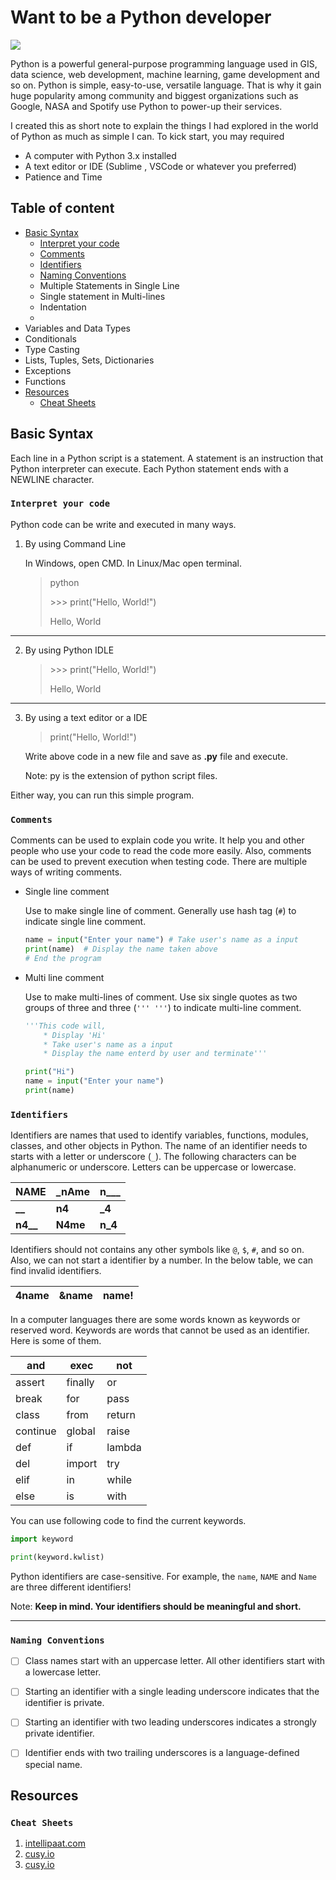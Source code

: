 # Want to be a Python developer

![](https://www.snpinfotech.com/assets/images/developments/python_banner.jpg)

Python is a powerful general-purpose programming language used in GIS, data science, web development, machine learning, game development and so on. Python is simple, easy-to-use, versatile language. That is why it gain huge popularity among community and biggest organizations such as Google, NASA and Spotify use Python to power-up their services.

I created this as short note to explain the things I had explored in the world of Python as much as simple I can. To kick start, you may required

* A computer with Python 3.x installed
* A text editor or IDE (Sublime , VSCode or whatever you preferred)
* Patience and Time

## Table of content

- [Basic Syntax](#basic-syntax)
   - [Interpret your code](#interpret-your-code)
   - [Comments](#comments)
   - [Identifiers](#identifiers)
   - [Naming Conventions](#naming-conventions)
   - Multiple Statements in Single Line
   - Single statement in Multi-lines
   - Indentation
   - 
- Variables and Data Types
- Conditionals
- Type Casting
- Lists, Tuples, Sets, Dictionaries
- Exceptions
- Functions
- [Resources](#resources)
   - [Cheat Sheets](#cheat-sheets)


## Basic Syntax

Each line in a Python script is a statement. A statement is an instruction that Python interpreter can execute. Each Python statement ends with a NEWLINE character. 



### `Interpret your code`

Python code can be write and executed in many ways.

1. By using Command Line

   In Windows, open CMD. In Linux/Mac open terminal.
   
   > python
   >
   > \>>> print("Hello, World!")
   >
   > Hello, World
---
2. By using Python IDLE

   > \>>> print("Hello, World!")
   >
   > Hello, World
---
3. By using a text editor or a IDE

   > print("Hello, World!")

   Write above code in a new file and save as **.py** file and execute.
   
   Note: py is the extension of python script files.

Either way, you can run this simple program. 



### `Comments`

Comments can be used to explain code you write. It help you and other people who use your code to read the code more easily. Also, comments can be used to prevent execution when testing code. There are multiple ways of writing comments.

- Single line comment

  Use to make single line of comment. Generally use hash tag (`#`) to indicate single line comment.
  
  ```python
  name = input("Enter your name") # Take user's name as a input
  print(name)  # Display the name taken above
  # End the program
  ```
  
  
  
- Multi line comment

  Use to make multi-lines of comment. Use six single quotes as two groups of three and three (`''' '''`) to indicate multi-line comment.

  ```python
  '''This code will,
      * Display 'Hi'
      * Take user's name as a input 
      * Display the name enterd by user and terminate'''
  
  print("Hi")
  name = input("Enter your name")
  print(name)
  ```



### `Identifiers`

Identifiers are names that used to identify variables, functions, modules, classes, and other objects in Python. The name of an identifier needs to starts with a letter or underscore (`_`). The following characters can be alphanumeric or underscore. Letters can be uppercase or lowercase.

| NAME | _nAme | n___ |
|----|----|----|
| **__**   | **n4**    | **_4**   |
| **n4__** | **N4me**  | **n_4** |




Identifiers should not contains any other symbols like `@`, `$`, `#`, and so on. Also, we can not start a identifier by a number. In the below table, we can find invalid identifiers.

| 4name | &name | name! |
| ----- | ---- | ---- |



In a computer languages there are some words known as keywords or reserved word.  Keywords are words that cannot be used as an identifier. Here is some of them.

| and      | exec    | not    |
| -------- | ------- | ------ |
| assert   | finally | or     |
| break    | for     | pass   |
| class    | from    |  return |
| continue | global  | raise  |
| def      | if      | lambda |
| del      | import  | try    |
| elif     | in      | while  |
| else     | is      | with   |




You can use following code to find the current keywords.

```python
import keyword

print(keyword.kwlist) 
```



Python identifiers are case-sensitive. For example, the `name`, `NAME` and `Name` are three different identifiers!



Note: **Keep in mind. Your identifiers should be meaningful and short.**

---

### `Naming Conventions`

- [ ] Class names start with an uppercase letter. All other identifiers start with a lowercase letter.
- [ ] Starting an identifier with a single leading underscore indicates that the identifier is private.
- [ ] Starting an identifier with two leading underscores indicates a strongly private identifier.
- [ ] Identifier ends with two trailing underscores is a language-defined special name.



## Resources

### `Cheat Sheets`

1. [intellipaat.com](#https://intellipaat.com/mediaFiles/2018/11/Python-Basics-Cheat-Sheet-1-1.png)
2. [cusy.io](#https://cusy.io/en/assets/images/python-cheat-sheet-2.jpg)
3. [cusy.io](#https://cusy.io/en/assets/images/python-cheat-sheet.jpg)

